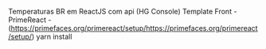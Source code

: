 Temperaturas BR em ReactJS com api (HG Console)
Template Front - PrimeReact - (https://primefaces.org/primereact/setup/https://primefaces.org/primereact/setup/)
yarn install